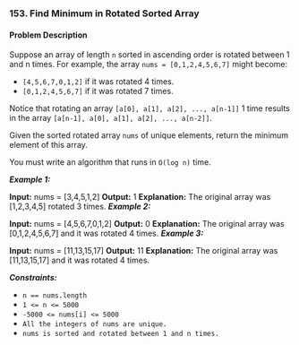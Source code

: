 ### 153. Find Minimum in Rotated Sorted Array

#### Problem Description 

Suppose an array of length `n` sorted in ascending order is rotated between 1 and n times. For example, the array `nums = [0,1,2,4,5,6,7]` might become:
- `[4,5,6,7,0,1,2]` if it was rotated 4 times.
- `[0,1,2,4,5,6,7]` if it was rotated 7 times.

Notice that rotating an array `[a[0], a[1], a[2], ..., a[n-1]]` 1 time results in the array `[a[n-1], a[0], a[1], a[2], ..., a[n-2]]`.

Given the sorted rotated array `nums` of unique elements, return the minimum element of this array.

You must write an algorithm that runs in `O(log n)` time.

***Example 1:*** 

**Input:**  nums = [3,4,5,1,2]
**Output:**  1
**Explanation:** The original array was [1,2,3,4,5] rotated 3 times.
***Example 2:*** 

**Input:**  nums = [4,5,6,7,0,1,2]
**Output:**  0
**Explanation:** The original array was [0,1,2,4,5,6,7] and it was rotated 4 times.
***Example 3:*** 

**Input:**  nums = [11,13,15,17]
**Output:**  11
**Explanation:** The original array was [11,13,15,17] and it was rotated 4 times. 
 

***Constraints:*** 
- `n == nums.length`
- `1 <= n <= 5000`
- `-5000 <= nums[i] <= 5000`
- `All the integers of nums are unique.`
- `nums is sorted and rotated between 1 and n times.`